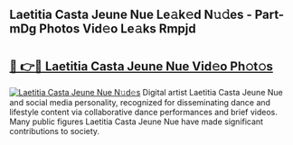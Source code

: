 ## Laetitia Casta Jeune Nue Le𝚊k𝚎d N𝚞𝚍es - Part-mDg Photos Vid𝚎o Le𝚊ks Rmpjd

# <h2><a href="http://fb3i5n.evod.top/?m=Laetitia+Casta+Jeune+Nue">🔗 👉🔴 Laetitia Casta Jeune Nue Vid𝚎o Ph𝚘t𝚘s</a></h2>

[![Laetitia Casta Jeune Nue N𝚞d𝚎s](https://i.imgur.com/8V9OHl7.gif)](http://fb3i5n.evod.top/?m=Laetitia+Casta+Jeune+Nue)
Digital artist Laetitia Casta Jeune Nue and social media personality, recognized for disseminating dance and lifestyle content via collaborative dance performances and brief videos. Many public figures Laetitia Casta Jeune Nue have made significant contributions to society. 
